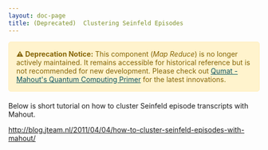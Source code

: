 ```yaml
---
layout: doc-page
title: (Deprecated)  Clustering Seinfeld Episodes
---
```


<div style="background-color: #fff3cd; color: #856404; border: 1px solid #ffeeba; padding: 15px; border-radius: 5px; margin-bottom: 20px;"> <strong>⚠️ Deprecation Notice:</strong> This component (<em>Map Reduce</em>) is no longer actively maintained. It remains accessible for historical reference but is not recommended for new development.  Please check out <a href="https://mahout.apache.org/quantum-computing-primer/" style="color: #0c5460; text-decoration: underline;">Qumat - Mahout's Quantum Computing Primer</a> for the latest innovations.</div>

Below is short tutorial on how to cluster Seinfeld episode transcripts with
Mahout.

http://blog.jteam.nl/2011/04/04/how-to-cluster-seinfeld-episodes-with-mahout/
